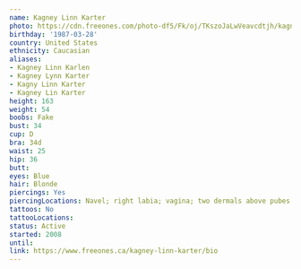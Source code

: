 ```yaml
---
name: Kagney Linn Karter
photo: https://cdn.freeones.com/photo-df5/Fk/oj/TKszoJaLwVeavcdtjh/kagney-linn-karter-avatar-11_teaser.jpg
birthday: '1987-03-28'
country: United States
ethnicity: Caucasian
aliases:
- Kagney Linn Karlen
- Kagney Lynn Karter
- Kagny Linn Karter
- Kagney Lin Karter
height: 163
weight: 54
boobs: Fake
bust: 34
cup: D
bra: 34d
waist: 25
hip: 36
butt:
eyes: Blue
hair: Blonde
piercings: Yes
piercingLocations: Navel; right labia; vagina; two dermals above pubes
tattoos: No
tattooLocations:
status: Active
started: 2008
until:
link: https://www.freeones.ca/kagney-linn-karter/bio
---
```


